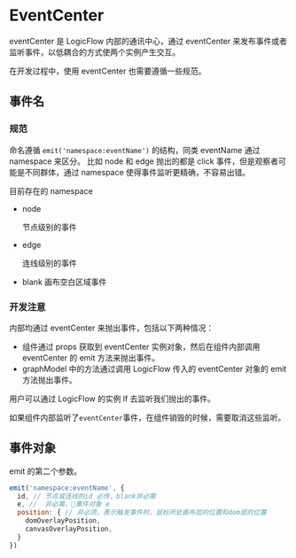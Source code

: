 # EventCenter
eventCenter 是 LogicFlow 内部的通讯中心，通过 eventCenter 来发布事件或者监听事件，以低耦合的方式使两个实例产生交互。

在开发过程中，使用 eventCenter 也需要遵循一些规范。

## 事件名

### 规范
命名遵循 `emit('namespace:eventName')` 的结构，同类 eventName 通过 namespace 来区分。
比如 node 和 edge 抛出的都是 click 事件，但是观察者可能是不同群体，通过 namespace 使得事件监听更精确，不容易出错。

目前存在的 namespace
- node

  节点级别的事件

- edge

  连线级别的事件

- blank
  画布空白区域事件
  

### 开发注意
内部均通过 eventCenter 来抛出事件，包括以下两种情况：
- 组件通过 props 获取到 eventCenter 实例对象，然后在组件内部调用 eventCenter 的 emit 方法来抛出事件。
- graphModel 中的方法通过调用 LogicFlow 传入的 eventCenter 对象的 emit 方法抛出事件。

用户可以通过 LogicFlow 的实例 lf 去监听我们抛出的事件。

如果组件内部监听了`eventCenter`事件，在组件销毁的时候，需要取消这些监听。

## 事件对象
emit 的第二个参数。
```js
emit('namespace:eventName', {
  id, // 节点或连线的id 必传，blank非必需
  e, //  非必需，事件对象 e
  position: { // 非必须，表示触发事件时，鼠标所处画布层的位置和dom层的位置
    domOverlayPosition,
    canvasOverlayPosition,
  }
})
